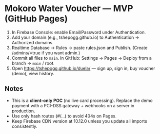 # Mokoro Water Voucher — MVP (GitHub Pages)
1) In Firebase Console: enable Email/Password under Authentication.
2) Add your domain (e.g., tshepogg.github.io) to Authentication → Authorized domains.
3) Realtime Database → Rules → paste rules.json and Publish. (Create /admins/<yourUID>=true if you want admin.)
4) Commit all files to `main`. In GitHub: Settings → Pages → Deploy from a branch → `main` / root.
5) Open https://tshepogg.github.io/duela/ — sign up, sign in, buy voucher (demo), view history.

## Notes
- This is a **client-only POC** (no live card processing). Replace the demo payment with a PCI-DSS gateway + webhooks on a server in production.
- Use only hash routes (#/…) to avoid 404s on Pages.
- Keep Firebase CDN version at 10.12.0 unless you update all imports consistently.
